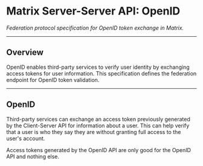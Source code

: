 # Matrix Server-Server API: OpenID

*Federation protocol specification for OpenID token exchange in Matrix.*

---

## Overview

OpenID enables third-party services to verify user identity by exchanging access tokens for user information. This specification defines the federation endpoint for OpenID token validation.

---

## OpenID

Third-party services can exchange an access token previously generated by the Client-Server API for information about a user. This can help verify that a user is who they say they are without granting full access to the user's account.

Access tokens generated by the OpenID API are only good for the OpenID API and nothing else.

